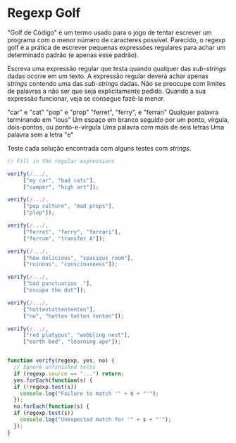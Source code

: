 # Regexp Golf

"Golf de Código" é um termo usado para o jogo de tentar escrever um programa com o menor número de caracteres possível. Parecido, o regexp golf é a prática de escrever pequenas expressões regulares para achar um determinado padrão (e apenas esse padrão).

Escreva uma expressão regular que testa quando qualquer das _sub-strings_ dadas ocorre em um texto. A expressão regular deverá achar apenas _strings_ contendo uma das _sub-strings_ dadas. Não se preocupe com limites de palavras a não ser que seja explicitamente pedido. Quando a sua expressão funcionar, veja se consegue fazê-la menor.

  "car" e "cat"
  "pop" e "prop"
  "ferret", "ferry", e "ferrari"
  Qualquer palavra terminando em "ious"
  Um espaço em branco seguido por um ponto, vírgula, dois-pontos, ou ponto-e-vírgula
  Uma palavra com mais de seis letras
  Uma palavra sem a letra "e"

Teste cada solução encontrada com alguns testes com _strings_.

```js
// Fill in the regular expressions

verify(/.../,
     ["my car", "bad cats"],
     ["camper", "high art"]);

verify(/.../,
     ["pop culture", "mad props"],
     ["plop"]);

verify(/.../,
     ["ferret", "ferry", "ferrari"],
     ["ferrum", "transfer A"]);

verify(/.../,
     ["how delicious", "spacious room"],
     ["ruinous", "consciousness"]);

verify(/.../,
     ["bad punctuation ."],
     ["escape the dot"]);

verify(/.../,
     ["hottentottententen"],
     ["no", "hotten totten tenten"]);

verify(/.../,
     ["red platypus", "wobbling nest"],
     ["earth bed", "learning ape"]);


function verify(regexp, yes, no) {
  // Ignore unfinished tests
  if (regexp.source == "...") return;
  yes.forEach(function(s) {
  if (!regexp.test(s))
    console.log("Failure to match '" + s + "'");
  });
  no.forEach(function(s) {
  if (regexp.test(s))
    console.log("Unexpected match for '" + s + "'");
  });
}
```
